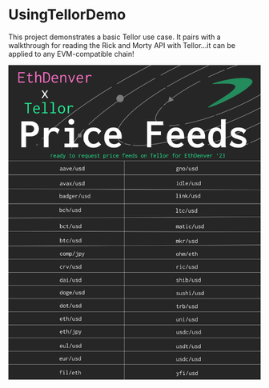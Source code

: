 # UsingTellorDemo

This project demonstrates a basic Tellor use case. It pairs with a walkthrough for reading the Rick and Morty API with Tellor...it can be applied to any EVM-compatible chain!


![](Price_Feeds.png)